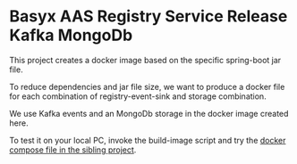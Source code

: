 # Basyx AAS Registry Service Release Kafka MongoDb

This project creates a docker image based on the specific spring-boot jar file.

To reduce dependencies and jar file size, we want to produce a docker file for each combination of registry-event-sink and storage combination.

We use Kafka events and an MongoDb storage in the docker image created here.

To test it on your local PC, invoke the build-image script and try the [docker compose file in the sibling project](../docker-compose/docker-compose.yml).